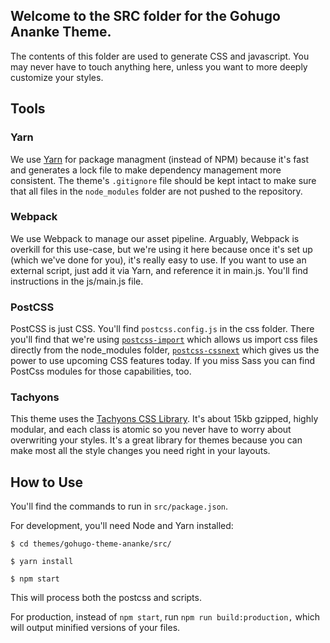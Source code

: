 ## Welcome to the SRC folder for the Gohugo Ananke Theme.

The contents of this folder are used to generate CSS and javascript. You may never have to touch anything here, unless you want to more deeply customize your styles.

## Tools

### Yarn

We use [Yarn](https://yarnpkg.com) for package managment (instead of NPM) because it's fast and generates a lock file to make dependency management more consistent. The theme's `.gitignore` file should be kept intact to make sure that all files in the `node_modules` folder are not pushed to the repository.

### Webpack

We use Webpack to manage our asset pipeline. Arguably, Webpack is overkill for this use-case, but we're using it here because once it's set up (which we've done for you), it's really easy to use. If you want to use an external script, just add it via Yarn, and reference it in main.js. You'll find instructions in the js/main.js file.

### PostCSS

PostCSS is just CSS. You'll find `postcss.config.js` in the css folder. There you'll find that we're using [`postcss-import`](https://github.com/postcss/postcss-import) which allows us import css files directly from the node_modules folder, [`postcss-cssnext`](https://cssnext.io/features/) which gives us the power to use upcoming CSS features today. If you miss Sass you can find PostCss modules for those capabilities, too.

### Tachyons

This theme uses the [Tachyons CSS Library](https://tachyons.io/). It's about 15kb gzipped, highly modular, and each class is atomic so you never have to worry about overwriting your styles. It's a great library for themes because you can make most all the style changes you need right in your layouts.

## How to Use

You'll find the commands to run in `src/package.json`.

For development, you'll need Node and Yarn installed:

```
$ cd themes/gohugo-theme-ananke/src/

$ yarn install

$ npm start

```

This will process both the postcss and scripts.

For production, instead of `npm start`, run `npm run build:production,` which will output minified versions of your files.
